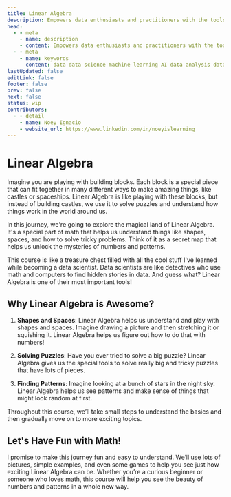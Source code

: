 ```yaml
---
title: Linear Algebra
description: Empowers data enthusiasts and practitioners with the tools and knowledge to unlock the potential of data.
head:
  - - meta
    - name: description
    - content: Empowers data enthusiasts and practitioners with the tools and knowledge to unlock the potential of data.
  - - meta
    - name: keywords
      content: data data science machine learning AI data analysis data-driven data enthusiasts data practitioners
lastUpdated: false
editLink: false
footer: false
prev: false
next: false
status: wip
contributors:
  - - detail
    - name: Noey Ignacio
    - website_url: https://www.linkedin.com/in/noeyislearning
---
```


# Linear Algebra

Imagine you are playing with building blocks. Each block is a special piece that can fit together in many different ways to make amazing things, like castles or spaceships. Linear Algebra is like playing with these blocks, but instead of building castles, we use it to solve puzzles and understand how things work in the world around us.

In this journey, we're going to explore the magical land of Linear Algebra. It's a special part of math that helps us understand things like shapes, spaces, and how to solve tricky problems. Think of it as a secret map that helps us unlock the mysteries of numbers and patterns.

This course is like a treasure chest filled with all the cool stuff I've learned while becoming a data scientist. Data scientists are like detectives who use math and computers to find hidden stories in data. And guess what? Linear Algebra is one of their most important tools!

## Why Linear Algebra is Awesome?

1. **Shapes and Spaces**: Linear Algebra helps us understand and play with shapes and spaces. Imagine drawing a picture and then stretching it or squishing it. Linear Algebra helps us figure out how to do that with numbers!

2. **Solving Puzzles**: Have you ever tried to solve a big puzzle? Linear Algebra gives us the special tools to solve really big and tricky puzzles that have lots of pieces.

3. **Finding Patterns**: Imagine looking at a bunch of stars in the night sky. Linear Algebra helps us see patterns and make sense of things that might look random at first.

Throughout this course, we’ll take small steps to understand the basics and then gradually move on to more exciting topics.

## Let's Have Fun with Math!

I promise to make this journey fun and easy to understand. We’ll use lots of pictures, simple examples, and even some games to help you see just how exciting Linear Algebra can be. Whether you’re a curious beginner or someone who loves math, this course will help you see the beauty of numbers and patterns in a whole new way.
